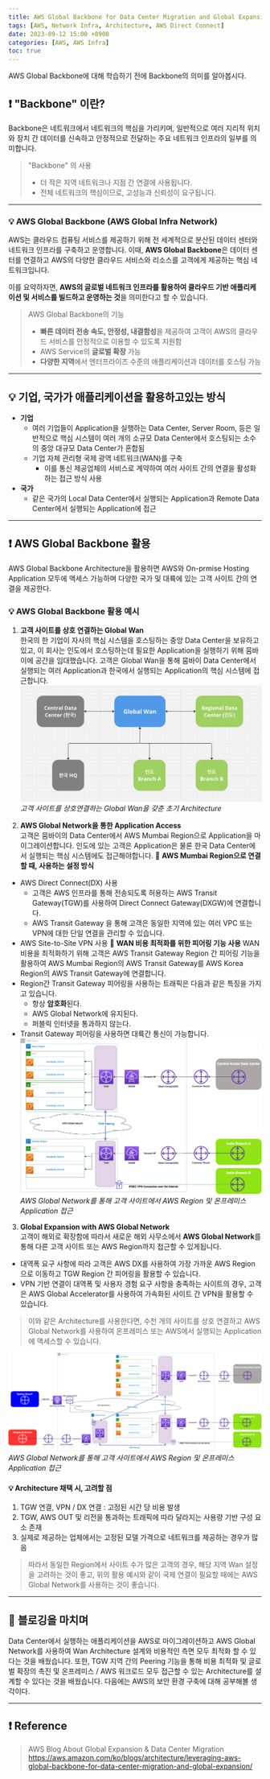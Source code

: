 ```yaml
---
title: AWS Global Backbone for Data Center Migration and Global Expansion
tags: [AWS, Network Infra, Architecture, AWS Direct Connect]
date: 2023-09-12 15:00 +0900
categories: [AWS, AWS Infra]
toc: true
---
```


AWS Global Backbone에 대해 학습하기 전에 Backbone의 의미를 알아봅시다.

## ❗️ "Backbone" 이란?
Backbone은 네트워크에서 네트워크의 핵심을 가리키며, 일반적으로 여러 지리적 위치와 장치 간 데이터를 신속하고 안정적으로 전달하는 주요 네트워크 인프라의 일부를 의미합니다.

> "Backbone" 의 사용
> - 더 작은 지역 네트워크나 지점 간 연결에 사용됩니다.
> - 전체 네트워크의 핵심이므로, 고성능과 신뢰성이 요구됩니다.

---

### 💡 AWS Global Backbone (AWS Global Infra Network)
AWS는 클라우드 컴퓨팅 서비스를 제공하기 위해 전 세계적으로 분산된 데이터 센터와 네트워크 인프라를 구축하고 운영합니다.
이때, **AWS Global Backbone**은 데이터 센터를 연결하고 AWS의 다양한 클라우드 서비스와 리소스를 고객에게 제공하는 핵심 네트워크입니다.

이를 요약하자면, **AWS의 글로벌 네트워크 인프라를 활용하여 클라우드 기반 애플리케이션 및 서비스를 빌드하고 운영하는 것**을 의미한다고 할 수 있습니다.

> AWS Global Backbone의 기능
> - **빠른 데이터 전송 속도, 안정성, 내결함성**을 제공하여 고객이 AWS의 클라우드 서비스를 안정적으로 이용할 수 있도록 지원함
> - AWS Service의 **글로벌 확장** 가능
> -  **다양한 지역**에서 엔터프라이즈 수준의 애플리케이션과 데이터를 호스팅 가능

---

## 💡 기업, 국가가 애플리케이션을 활용하고있는 방식 

- **기업**
  - 여러 기업들이 Application을 실행하는 Data Center, Server Room, 등은 일반적으로 핵심 시스템이 여러 개의 소규모 Data Center에서 호스팅되는 소수의 중앙 대규모 Data Center가 혼합됨
  - 기업 자체 관리형 국제 광역 네트워크(WAN)를 구축
    - 이를 통신 제공업체의 서비스로 계약하여 여러 사이트 간의 연결을 활성화하는 접근 방식 사용
- **국가**
  - 같은 국가의 Local Data Center에서 실행되는 Application과 Remote Data Center에서 실행되는 Application에 접근

---

## ❗️ AWS Global Backbone 활용
AWS Global Backbone Architecture을 활용하면 AWS와 On-prmise Hosting Application 모두에 액세스 가능하며 다양한 국가 및 대륙에 있는 고객 사이트 간의 연결을 제공한다.

### 💡 AWS Global Backbone 활용 예시
1. **고객 사이트를 상호 연결하는 Global Wan**<br>
한국의 한 기업이 자사의 핵심 시스템을 호스팅하는 중앙 Data Center을 보유하고있고, 이 회사는 인도에서 호스팅하는데 필요한 Application을 실행하기 위해 뭄바이에 공간을 임대했습니다. 고객은 Global Wan을 통해 뭄바이 Data Center에서 실행되는 여러 Application과 한국에서 실행되는 Application의 핵심 시스템에 접근합니다.
![Global_Wan](https://github.com/MinkyungJ/MinkyungJ.github.io/blob/main/_posts/Global_Wan.png?raw=true)*고객 사이트를 상호연결하는 Global Wan을 갖춘 초기 Architecture*

2. **AWS Global Network을 통한 Application Access**<br>
고객은 뭄바이의 Data Center에서 AWS Mumbai Region으로 Application을 마이그레이션합니다. 인도에 있는 고객은 Application은 물론 한국 Data Center에서 실행되는 핵심 시스템에도 접근해야합니다.
📝 **AWS Mumbai Region으로 연결할 때, 사용하는 설정 방식**
  - AWS Direct Connect(DX) 사용
    - 고객은 AWS 인프라를 통해 전송되도록 허용하는 AWS Transit Gateway(TGW)를 사용하여 Direct Connect Gateway(DXGW)에 연결합니다.
    - AWS Transit Gateway 을 통해 고객은 동일한 지역에 있는 여러 VPC 또는 VPN에 대한 단일 연결을 관리할 수 있습니다.
  - AWS Site-to-Site VPN 사용
📝 **WAN 비용 최적화를 위한 피어링 기능 사용**
WAN 비용을 최적화하기 위해 고객은 AWS Transit Gateway Region 간 피어링 기능을 활용하여 AWS Mumbai Region의 AWS Transit Gateway를 AWS Korea Region의 AWS Transit Gateway에 연결합니다.
- Region간 Transit Gateway 피어링을 사용하는 트래픽은 다음과 같은 특징을 가지고 있습니다.
  - 항상 **암호화**된다. 
  - AWS Global Network에 유지된다.
  - 퍼블릭 인터넷을 통과하지 않는다.
- Transit Gateway 피어링을 사용하면 대륙간 통신이 가능합니다.
![Application_Access](https://github.com/MinkyungJ/MinkyungJ.github.io/blob/main/_posts/Application_Access.png?raw=true)*AWS Global Network를 통해 고객 사이트에서 AWS Region 및 온프레미스 Application 접근*

3. **Global Expansion with AWS Global Network**<br>
고객이 해외로 확장함에 따라서 새로운 해외 사무소에서 **AWS Global Network**를 통해 다른 고객 사이트 또는 AWS Region까지 접근할 수 있게됩니다.
- 대역폭 요구 사항에 따라 고객은 AWS DX를 사용하여 가장 가까운 AWS Region으로 이동하고 TGW Region 간 피어링을 활용할 수 있습니다.
- VPN 기반 연결이 대역폭 및 사용자 경험 요구 사항을 충족하는 사이트의 경우, 고객은 AWS Global Accelerator를 사용하여 가속화된 사이트 간 VPN을 활용할 수 있습니다.

> 이와 같은 Architecture를 사용한다면, 수천 개의 사이트를 상호 연결하고 AWS Global Network를 사용하여 온프레미스 또는 AWS에서 실행되는 Application에 액세스할 수 있습니다.

![Global_Expansion](https://github.com/MinkyungJ/MinkyungJ.github.io/blob/main/_posts/Global_Expansion.png?raw=true)*AWS Global Network를 통해 고객 사이트에서 AWS Region 및 온프레미스 Application 접근*

#### 💡 Architecture 채택 시, 고려할 점
1. TGW 연결, VPN / DX 연결 : 고정된 시간 당 비용 발생
2. TGW, AWS OUT 및 리전을 통과하는 트래픽에 따라 달라지는 사용량 기반 구성 요소 존재
3. 실제로 제공하는 업체에서는 고정된 모델 가격으로 네트워크를 제공하는 경우가 많음

> 따라서 동일한 Region에서 사이트 수가 많은 고객의 경우, 해당 지역 Wan 설정을 고려하는 것이 좋고, 위의 활용 예시와 같이 국제 연결이 필요할 때에는 AWS Global Network를 사용하는 것이 좋습니다.

---

## 📔 블로깅을 마치며
Data Center에서 실행하는 애플리케이션을 AWS로 마이그레이션하고 AWS Global Network를 사용하여 Wan Architecture 설계와 비용적인 측면 모두 최적화 할 수 있다는 것을 배웠습니다. 또한, TGW 지역 간의 Peering 기능을 통해 비용 최적화 및 글로벌 확장의 촉진 및 온프레미스 / AWS 워크로드 모두 접근할 수 있는 Architecture를 설계할 수 있다는 것을 배웠습니다. 다음에는 AWS의 보안 환경 구축에 대해 공부해볼 생각이다.

---

## ❗️ Reference
> AWS Blog About Global Expansion & Data Center Migration
<https://aws.amazon.com/ko/blogs/architecture/leveraging-aws-global-backbone-for-data-center-migration-and-global-expansion/>